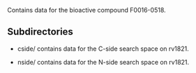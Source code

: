 Contains data for the bioactive compound F0016-0518.

## Subdirectories

- cside/ contains data for the C-side search space on rv1821.

- nside/ contains data for the N-side search space on rv1821.

